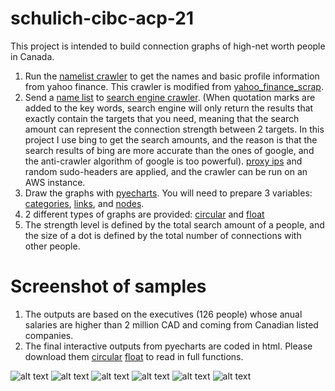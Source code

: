 # schulich-cibc-acp-21
This project is intended to build connection graphs of high-net worth people in Canada.

1. Run the [namelist crawler](https://github.com/yuehuca/schulich-cibc-acp-21/blob/main/namelistcrawler/main.py) to get the names and basic profile information from yahoo finance.
   This crawler is modified from [yahoo_finance_scrap](https://github.com/Jaydeeph/MakeMeMoney/blob/809ca2a560858f6559d94f9f18a218bb715fcc4a/python_scripts/yahoo_finance_scrape.py).
2. Send a [name list](https://github.com/yuehuca/schulich-cibc-acp-21/blob/main/searchenginecrawler/namelist_canada_2.csv) to [search engine crawler](https://github.com/yuehuca/schulich-cibc-acp-21/blob/main/searchenginecrawler/bingcrawler.py). (When quotation marks are added to the key words, search engine will only return the results that exactly contain the targets that you need, meaning that the search amount can represent the connection strength between 2 targets. In this project I use bing to get the search amounts, and the reason is that the search results of bing are more accurate than the ones of google, and the anti-crawler algorithm of google is too powerful).
   [proxy ips](https://github.com/yuehuca/schulich-cibc-acp-21/blob/main/searchenginecrawler/getproxyip.py) and random sudo-headers are applied, and the crawler can be run on an AWS instance.
3. Draw the graphs with [pyecharts](https://pyecharts.org/#/en-us/). You will need to prepare 3 variables: [categories](https://github.com/yuehuca/schulich-cibc-acp-21/blob/main/buildconnectiongraph/categories.csv), [links](https://github.com/yuehuca/schulich-cibc-acp-21/blob/main/buildconnectiongraph/links.csv), and [nodes](https://github.com/yuehuca/schulich-cibc-acp-21/blob/main/buildconnectiongraph/nodes.csv).
4. 2 different types of graphs are provided: [circular](https://github.com/yuehuca/schulich-cibc-acp-21/blob/main/buildconnectiongraph/graph_2million.py) and [float](https://github.com/yuehuca/schulich-cibc-acp-21/blob/main/buildconnectiongraph/graph_2million_net.py)
5. The strength level is defined by the total search amount of a people, and the size of a dot is defined by the total number of connections with other people.

# Screenshot of samples

1. The outputs are based on the executives (126 people) whose anual salaries are higher than 2 million CAD and coming from Canadian listed companies.
2. The final interactive outputs from pyecharts are coded in html. Please download them [circular](https://github.com/yuehuca/schulich-cibc-acp-21/blob/main/buildconnectiongraph/graph_1.html) [float](https://github.com/yuehuca/schulich-cibc-acp-21/blob/main/buildconnectiongraph/graph_2.html) to read in full functions.

![alt text](https://github.com/yuehuca/schulich-cibc-acp-21/blob/main/buildconnectiongraph/2021-10-29_190310.png?raw=true)
![alt text](https://github.com/yuehuca/schulich-cibc-acp-21/blob/main/buildconnectiongraph/2021-10-29_190338.png?raw=true)
![alt text](https://github.com/yuehuca/schulich-cibc-acp-21/blob/main/buildconnectiongraph/2021-10-29_190400.png?raw=true)
![alt text](https://github.com/yuehuca/schulich-cibc-acp-21/blob/main/buildconnectiongraph/2021-10-29_190204.png?raw=true)
![alt text](https://github.com/yuehuca/schulich-cibc-acp-21/blob/main/buildconnectiongraph/2021-10-29_190433.png?raw=true)
![alt text](https://github.com/yuehuca/schulich-cibc-acp-21/blob/main/buildconnectiongraph/2021-10-29_190552.png?raw=true)


